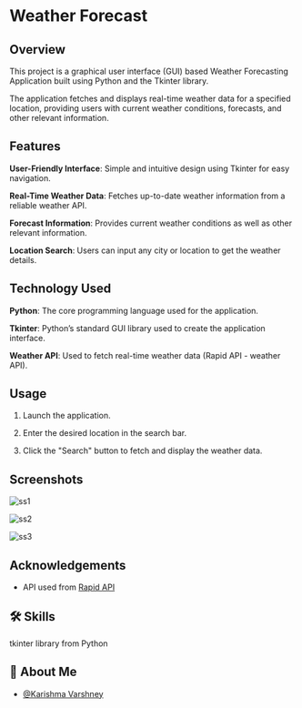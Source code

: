
# Weather Forecast



## Overview


This project is a graphical user interface (GUI) based Weather Forecasting Application built using Python and the Tkinter library.

 The application fetches and displays real-time weather data for a specified location, providing users with current weather conditions, forecasts, and other relevant information.
## Features

**User-Friendly Interface**: Simple and intuitive design using Tkinter for easy navigation.

**Real-Time Weather Data**: Fetches up-to-date weather information from a reliable weather API.

**Forecast Information**: Provides current weather conditions as well as other relevant information.

**Location Search**: Users can input any city or location to get the weather details.


## Technology Used


**Python**: The core programming language used for the application.

**Tkinter**: Python’s standard GUI library used to create the application interface.

**Weather API**: Used to fetch real-time weather data (Rapid API - weather API).

## Usage

1. Launch the application.

2. Enter the desired location in the search bar.

3. Click the "Search" button to fetch and display the weather data.


## Screenshots

![ss1](https://i.imgur.com/KyYYJfL.png)

![ss2](https://i.imgur.com/3IqCHbh.png)

![ss3](https://i.imgur.com/7wNjqtD.png)



## Acknowledgements


 - API used from [Rapid API](https://rapidapi.com/hub)


## 🛠 Skills
tkinter library from Python

## 🚀 About Me

- [@Karishma Varshney](https://github.com/Karishma-Varshney)
